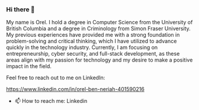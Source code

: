 ### Hi there 👋

My name is Orel. I hold a degree in Computer Science from the University of British Columbia and a degree in Criminology from Simon Fraser University. My previous experiences have provided me with a strong foundation in problem-solving and critical thinking, which I have utilized to advance quickly in the technology industry. Currently, I am focusing on entrepreneurship, cyber security, and full-stack development, as these areas align with my passion for technology and my desire to make a positive impact in the field.

Feel free to reach out to me on LinkedIn:

https://www.linkedin.com/in/orel-ben-neriah-401590216

- 📫 How to reach me: Linkedin
